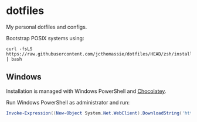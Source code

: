 # dotfiles

My personal dotfiles and configs.

Bootstrap POSIX systems using:

```shell
curl -fsLS https://raw.githubusercontent.com/jcthomassie/dotfiles/HEAD/zsh/install.sh | bash
```

## Windows

Installation is managed with Windows PowerShell and [Chocolatey](https://docs.chocolatey.org/en-us/).

Run Windows PowerShell as administrator and run:

```powershell
Invoke-Expression((New-Object System.Net.WebClient).DownloadString('https://raw.githubusercontent.com/jcthomassie/dotfiles/HEAD/pwsh/install.ps1'))
```
